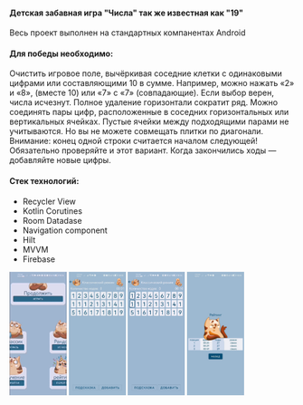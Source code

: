 #### **Детская забавная игра "Числа" так же известная как "19"**
Весь проект выполнен на стандартных компанентах Android
#### Для победы необходимо:
Очистить игровое поле, вычёркивая соседние клетки с одинаковыми цифрами или составляющими 10 в сумме.
Например, можно нажать «2» и «8», (вместе 10) или «7» с «7» (совпадающие). 
Если выбор верен, числа исчезнут. Полное удаление горизонтали сократит ряд.
Можно соединять пары цифр, расположенные в соседних горизонтальных или вертикальных ячейках. 
Пустые ячейки между подходящими парами не учитываются. Но вы не можете совмещать плитки по диагонали.
Внимание: конец одной строки считается началом следующей! Обязательно проверяйте и этот вариант. Когда закончились ходы — добавляйте новые цифры.

#### Стек технологий:
- Recycler View
- Kotlin Corutines
- Room Datadase
- Navigation component 
- Hilt
- MVVM
- Firebase

<p float="left">

<img src="https://github.com/SR-rodi/game-nineteen/blob/main/screen/start_anim.gif" width=20% height=20%>
<img src="https://github.com/SR-rodi/game-nineteen/blob/main/screen/playing_field.jpg" width=20% height=20%>
<img src="https://github.com/SR-rodi/game-nineteen/blob/main/screen/help.gif" width=20% height=20%>
<img src="https://github.com/SR-rodi/game-nineteen/blob/main/screen/statistics.jpg" width=20% height=20%>
</p>
